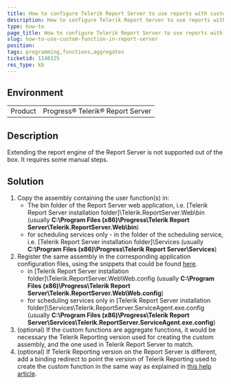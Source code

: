```yaml
---
title: How to configure Telerik Report Server to use reports with custom functions
description: How to configure Telerik Report Server to use reports with custom functions
type: how-to
page_title: How to configure Telerik Report Server to use reports with custom functions
slug: how-to-use-custom-function-in-report-server
position: 
tags: programming,functions,aggregates
ticketid: 1148325
res_type: kb
---
```


## Environment
<table>
	<tr>
		<td>Product</td>
		<td>Progress® Telerik® Report Server</td>
	</tr>
</table>


## Description
Extending the report engine of the Report Server is not supported out of the box. It requires some manual steps.

## Solution

<ol>
	<li>Copy the assembly containing the user function(s) in:
		<ul>
			<li>
				The bin folder of the Report Server web application, i.e. [Telerik Report Server installation folder]\Telerik.ReportServer.Web\bin (usually <b>C:\Program Files (x86)\Progress\Telerik Report Server\Telerik.ReportServer.Web\bin</b>)
			</li>
			<li>
				for scheduling services only - in the folder of the scheduling service, i.e. [Telerik Report Server installation folder]\Services (usually <b>C:\Program Files (x86)\Progress\Telerik Report Server\Services</b>)
			</li>
		</ul>
	</li>
	<li>Register the same assembly in the corresponding application configuration files, using the snippets that could be found <a href="https://docs.telerik.com/reporting/standalone-report-designer-extending-configuration">here</a>.
		<ul>
			<li>
				in [Telerik Report Server installation folder]\Telerik.ReportServer.Web\Web.config (usually <b>C:\Program Files (x86)\Progress\Telerik Report Server\Telerik.ReportServer.Web\Web.config</b>)
			</li>
			<li>
				for scheduling services only in [Telerik Report Server installation folder]\Services\Telerik.ReportServer.ServiceAgent.exe.config (usually <b>C:\Program Files (x86)\Progress\Telerik Report Server\Services\Telerik.ReportServer.ServiceAgent.exe.config</b>)
			</li>
		</ul>
	</li>
	<li>
		 (optional) If the custom functions are aggregate functions, it would be necessary the Telerik Reporting version used for creating the custom assembly, and the one used in Telerik Report Server to match. 
	</li>
	<li>
		 (optional) If Telerik Reporting version on the Report Server is different, add a binding redirect to point the version of Telerik Reporting used to create the custom function in the same way as explained in <a href="https://docs.telerik.com/reporting/standalone-report-designer-configuration/">this help article</a>.
	</li>
</ol>
